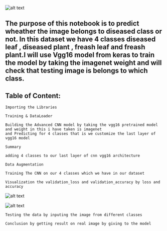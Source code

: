 ![alt text](https://github.com/mayank0rastogi/DeepLearningProjects/blob/main/CottonDiseasePrediction(vgg16)/cotton1.jfif)


## The purpose of this notebook is to predict wheather the image belongs to diseased class or not. In this dataset we have 4 classes diseased leaf , diseased plant , freash leaf and freash plant.I will use  Vgg16 model from keras to train the model by taking the imagenet weight  and will check that testing image is belongs to which class.

## Table of Content:
```
Importing the Libraries
```
```
Training & DataLoader
```
```
Building the Advanced CNN model by taking the vgg16 pretrained model and weight in this i have taken is imagenet
and Predicting for 4 classes that is we customize the last layer of vgg16 model 
```
```
Summary
```
```
adding 4 classes to our last layer of cnn vgg16 architecture
```
```
Data Augmentation 
```
```
Training The CNN on our 4 classes which we have in our dataset

```
```
Visualization the validation_loss and validation_accuracy by loss and accuracy
```
![alt text](https://github.com/mayank0rastogi/DeepLearningProjects/blob/main/CottonDiseasePrediction(vgg16)/cotton1.jfif)

![alt text](https://github.com/mayank0rastogi/DeepLearningProjects/blob/main/CottonDiseasePrediction(vgg16)/cotton1.jfif)
```
Testing the data by inputing the image from different classes 
```
```
Conclusion by getting result on real image by giving to the model 
```
```
